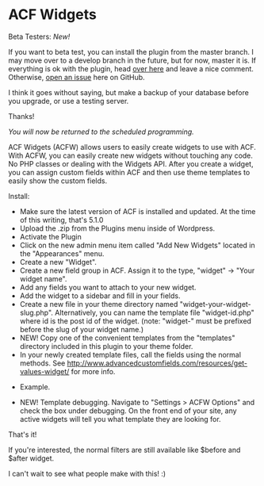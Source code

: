 # ACF Widgets 

Beta Testers: *New!*

If you want to beta test, you can install the plugin from the master branch. I may move over to a develop branch in the future, but for now, master it is. If everything is ok with the plugin, head [over here](http://acfwidgets.com/support/topic/v1-4/) and leave a nice comment. Otherwise, [open an issue](https://github.com/Daronspence/acf-widgets/issues) here on GitHub.

I think it goes without saying, but make a backup of your database before you upgrade, or use a testing server.

Thanks!

*You will now be returned to the scheduled programming.*

ACF Widgets (ACFW) allows users to easily create widgets to use with ACF. With ACFW, you can easily create new widgets without touching any code. No PHP classes or dealing with the Widgets API. After you create a widget, you can assign custom fields within ACF and then use theme templates to easily show the custom fields.

Install:

* Make sure the latest version of ACF is installed and updated. At the time of this writing, that's 5.1.0
* Upload the .zip from the Plugins menu inside of Wordpress.
* Activate the Plugin
* Click on the new admin menu item called "Add New Widgets" located in the "Appearances" menu.
* Create a new "Widget".
* Create a new field group in ACF. Assign it to the type, "widget" -> "Your widget name".
* Add any fields you want to attach to your new widget.
* Add the widget to a sidebar and fill in your fields.
* Create a new file in your theme directory named "widget-your-widget-slug.php". Alternatively, you can name the template file "widget-id.php" where id is the post id of the widget. (note: "widget-" must be prefixed before the slug of your widget name.)
* NEW! Copy one of the convenient templates from the "templates" directory included in this plugin to your theme folder.
* In your newly created template files, call the fields using the normal methods. See http://www.advancedcustomfields.com/resources/get-values-widget/ for more info. 
 - Example. <?php the_field('custom_field', 'widget_'.$widget_id); ?>
* NEW! Template debugging. Navigate to "Settings > ACFW Options" and check the box under debugging. On the front end of your site, any active widgets will tell you what template they are looking for. 

That's it! 

If you're interested, the normal filters are still available like $before and $after widget.

I can't wait to see what people make with this! :)
